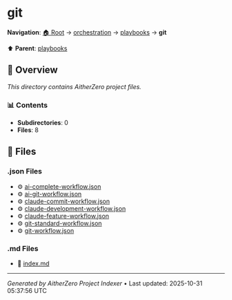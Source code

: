 # git

**Navigation**: [🏠 Root](../../../index.md) → [orchestration](../../index.md) → [playbooks](../index.md) → **git**

⬆️ **Parent**: [playbooks](../index.md)

## 📖 Overview

*This directory contains AitherZero project files.*

### 📊 Contents

- **Subdirectories**: 0
- **Files**: 8

## 📄 Files

### .json Files

- ⚙️ [ai-complete-workflow.json](./ai-complete-workflow.json)
- ⚙️ [ai-git-workflow.json](./ai-git-workflow.json)
- ⚙️ [claude-commit-workflow.json](./claude-commit-workflow.json)
- ⚙️ [claude-development-workflow.json](./claude-development-workflow.json)
- ⚙️ [claude-feature-workflow.json](./claude-feature-workflow.json)
- ⚙️ [git-standard-workflow.json](./git-standard-workflow.json)
- ⚙️ [git-workflow.json](./git-workflow.json)

### .md Files

- 📝 [index.md](./index.md)

---

*Generated by AitherZero Project Indexer* • Last updated: 2025-10-31 05:37:56 UTC

